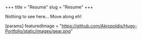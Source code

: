 +++
title = "Resume"
slug = "Resume"
+++

Nothing to see here... Move along eh!

[params]
featuredImage = "https://github.com/Akropoldis/Hugo-Portfolio/static/images/gear.png"